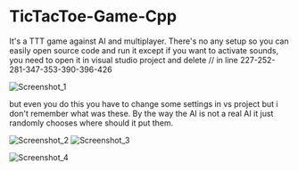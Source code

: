 # TicTacToe-Game-Cpp
It's a TTT game against AI and multiplayer. There's no any setup so you can easily open source code and run it except if you want to activate sounds,
you need to open it in visual studio project and delete // in line 227-252-281-347-353-390-396-426

![Screenshot_1](https://user-images.githubusercontent.com/73065112/119401390-1a048000-bce4-11eb-98ab-707675fa71d2.png)

but even you do this you have to change some settings in vs project but i don't remember what was these.
By the way the AI is not a real AI it just randomly chooses where should it put them.

![Screenshot_2](https://user-images.githubusercontent.com/73065112/119402261-613f4080-bce5-11eb-99e7-ef02786ce185.png)
![Screenshot_3](https://user-images.githubusercontent.com/73065112/119402269-63090400-bce5-11eb-8b54-2a688735a85e.png)

![Screenshot_4](https://user-images.githubusercontent.com/73065112/119402273-63a19a80-bce5-11eb-8737-5081198454f3.png)

